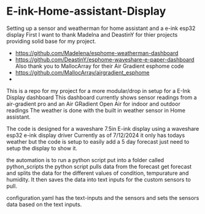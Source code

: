# E-ink-Home-assistant-Display
Setting up a sensor and weatherman for home assistant and a e-ink esp32 display
First I want to thank Madelna and DeastinY for thier projects providing solid base for my project.

* https://github.com/Madelena/esphome-weatherman-dashboard
* https://github.com/DeastinY/esphome-waveshare-e-paper-dashboard
Also thank you to MallocArray for their Air Gradient esphome code
* https://github.com/MallocArray/airgradient_esphome
* 
This is a repo for my project for a more modular/drop in setup for a E-Ink Display dashboard
This dashboard currently shows sensor readings from a air-gradient pro and an Air GRadient Open Air for indoor and outdoor readings
The weather is done with the built in weather sensor in Home assistant.

The code is designed for a waveshare 7.5in E-ink display using a waveshare esp32 e-ink display driver
Currently as of 7/12/2024 it only has todays weather but the code is setup to easily add a 5 day forecast just need to setup the display to show it.

the automation is to run a python script put into a folder called python_scripts
the python script pulls data from the forecast get forecast and splits the data for the different values of condition, tempurature and humidity.
It then saves the data into text inputs for the custom sensors to pull.

configuration.yaml has the text-inputs and the sensors and sets the sensors data based on the text inputs.
